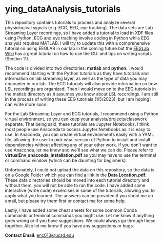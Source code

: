 # ying_dataAnalysis_tutorials

This repository contains tutorials to process and analyze several physiological signals (e.g. ECG, EEG, eye tracking). The data sets
are Lab Streaming Layer recordings, so I have added a tutorial to load in XDF files using Python. ECG and eye tracking involve 
coding in Python while EEG analysis requires MATLAB. I will try to update this with a comprehensive tutorial on using EEGLAB 
in our lab in the coming future but the [EEGLab Wiki](https://eeglab.org/tutorials/) has a great tutorial on how to use the GUI 
and tips on writing scripts (Section 11).

The code is divided into two directories: __matlab__ and __python__. I would recommend starting with the Python tutorials
as they have tutorials and information on lab streaming layer, as well as the type of data you may encounter in our lab. 
The ECG tutorials will also provide information on how LSL recordings are organized. Then I would move on to the EEG tutorials 
in the matlab directory as it assumes you know about LSL recordings. I am still in the process of writing these EEG tutorials 
(1/5/2023), but I am hoping I can write more soon.

For the Lab Streaming Layer and ECG tutorials, I recommend using a Python virtual environment, so you can keep your 
analysis/projects/classwork separate. That being said, these tutorials are Jupyter Notebooks. I think most people
use Anaconda to access Jupyter Notebooks as it is easy to use. In Anaconda, you can create virtual environments 
easily with a YAML file, allowing the user to pick what version of Python to install and install dependencies without
affecting any of your other work. If you don't want to use Anaconda, let me know and we'll see what we can do. Please refer to 
__virtualEnv_anaconda_installation.pdf__ as you may have to use the terminal or command window (which can be daunting 
for beginners).

Unfortunately, I could not upload the data on this repository, so the data is on a Google Folder which you can find a link 
in the __Data Location.pdf__. These data directories should be moved into each tutorial directory and without them, you 
will not be able to run the code. I have added some interactive (write code) excercises in some of the tutorials, allowing 
you to apply what you learned. The answers can be provided if you shoot me an email, but please try them first or contact me 
for some help. 

Lastly, I have added some cheat sheets for some common Conda commands or terminal commands you might use. Let me know if 
anything goes wrong or if you have suggestions. We could always go through these together. Also let me know if you have 
any suggestions or bugs. 

__Contact Email:__ enc013@ucsd.edu
